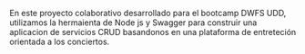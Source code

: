 

En este proyecto colaborativo desarrollado para el bootcamp DWFS UDD, utilizamos la hermaienta de Node js y Swagger para construir una aplicacion de servicios CRUD basandonos en una plataforma de entreteción orientada a los conciertos.